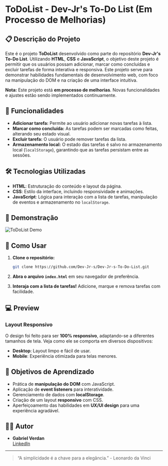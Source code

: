 # ToDoList - Dev-Jr's To-Do List (Em Processo de Melhorias)

## 📋 Descrição do Projeto

Este é o projeto **ToDoList** desenvolvido como parte do repositório **Dev-Jr's To-Do List**. Utilizando **HTML**, **CSS** e **JavaScript**, o objetivo deste projeto é permitir que os usuários possam adicionar, marcar como concluídas e excluir tarefas de forma interativa e responsiva. Este projeto serve para demonstrar habilidades fundamentais de desenvolvimento web, com foco na manipulação do DOM e na criação de uma interface intuitiva.

**Nota:** Este projeto está **em processo de melhorias**. Novas funcionalidades e ajustes estão sendo implementados continuamente.

## 🚀 Funcionalidades

- **Adicionar tarefa:** Permite ao usuário adicionar novas tarefas à lista.
- **Marcar como concluída:** As tarefas podem ser marcadas como feitas, alterando seu estado visual.
- **Excluir tarefa:** O usuário pode remover tarefas da lista.
- **Armazenamento local:** O estado das tarefas é salvo no armazenamento local (`localStorage`), garantindo que as tarefas persistam entre as sessões.

## 🛠️ Tecnologias Utilizadas

- **HTML**: Estruturação do conteúdo e layout da página.
- **CSS**: Estilo da interface, incluindo responsividade e animações.
- **JavaScript**: Lógica para interação com a lista de tarefas, manipulação de eventos e armazenamento no `localStorage`.

## 📸 Demonstração

![ToDoList Demo](https://img.shields.io/badge/-ToDoList-333333?style=flat&logo=github&logoColor=white)

## 🔧 Como Usar

1. **Clone o repositório:**
   ```bash
   git clone https://github.com/Dev-Jr-s/Dev-Jr-s-To-Do-List.git

2. **Abra o arquivo `index.html`** em seu navegador de preferência.

3. **Interaja com a lista de tarefas!** Adicione, marque e remova tarefas com facilidade.

## 💻 Preview

### Layout Responsivo

O design foi feito para ser **100% responsivo**, adaptando-se a diferentes tamanhos de tela. Veja como ele se comporta em diversos dispositivos:

- **Desktop**: Layout limpo e fácil de usar.
- **Mobile**: Experiência otimizada para telas menores.

## 🎯 Objetivos de Aprendizado

- Prática de **manipulação do DOM** com JavaScript.
- Aplicação de **event listeners** para interatividade.
- Gerenciamento de dados com **localStorage**.
- Criação de um layout **responsivo** com CSS.
- Aperfeiçoamento das habilidades em **UX/UI design** para uma experiência agradável.

## 👨‍💻 Autor

- **Gabriel Verdan**  
[LinkedIn](https://www.linkedin.com/in/gabriel-verdan-418129312/)

---

> “A simplicidade é a chave para a elegância.” - Leonardo da Vinci
